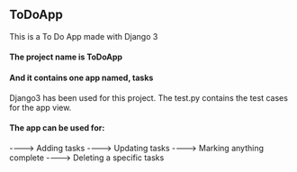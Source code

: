 ## ToDoApp
This is a To Do App made with Django 3

#### The project name is ToDoApp
#### And it contains one app named, tasks

Django3 has been used for this project.
The test.py contains the test cases for the app view.

#### The app can be used for:

 ----> Adding tasks
 ----> Updating tasks
 ----> Marking anything complete
 ----> Deleting a specific tasks

